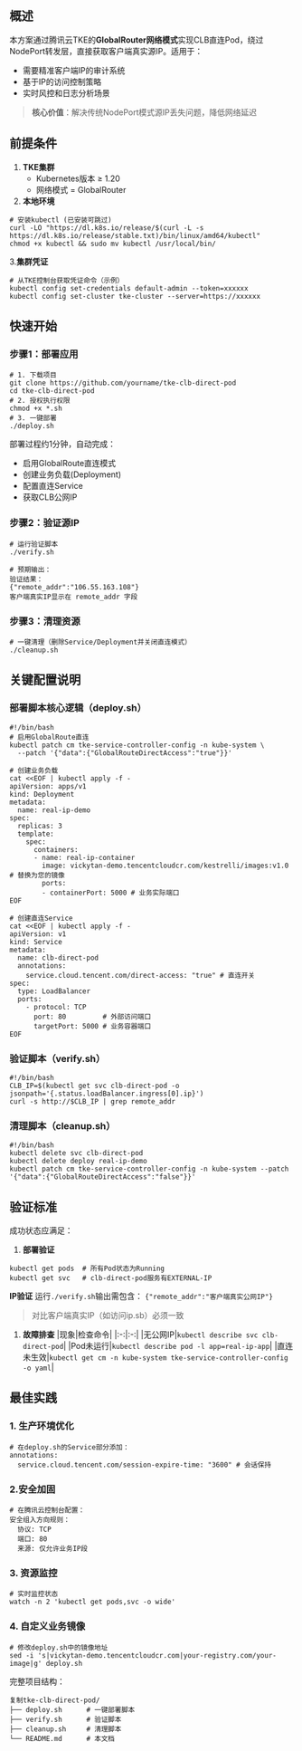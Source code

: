 
## 概述

本方案通过腾讯云TKE的**GlobalRouter网络模式**实现CLB直连Pod，绕过NodePort转发层，直接获取客户端真实源IP。适用于：
- 需要精准客户端IP的审计系统
- 基于IP的访问控制策略
- 实时风控和日志分析场景

>​**核心价值**​：解决传统NodePort模式源IP丢失问题，降低网络延迟

## 前提条件

1. ​**TKE集群**​
	- Kubernetes版本 ≥ 1.20
	- 网络模式 = GlobalRouter
2. ​**本地环境**​

```
# 安装kubectl (已安装可跳过)
curl -LO "https://dl.k8s.io/release/$(curl -L -s https://dl.k8s.io/release/stable.txt)/bin/linux/amd64/kubectl"
chmod +x kubectl && sudo mv kubectl /usr/local/bin/
```
3.​**集群凭证**
```
# 从TKE控制台获取凭证命令（示例）
kubectl config set-credentials default-admin --token=xxxxxx
kubectl config set-cluster tke-cluster --server=https://xxxxxx
```

## 快速开始

### 步骤1：部署应用

```
# 1. 下载项目
git clone https://github.com/yourname/tke-clb-direct-pod
cd tke-clb-direct-pod
# 2. 授权执行权限
chmod +x *.sh
# 3. 一键部署
./deploy.sh
```

部署过程约1分钟，自动完成：
- 启用GlobalRoute直连模式
- 创建业务负载(Deployment)
- 配置直连Service
- 获取CLB公网IP

### 步骤2：验证源IP

```
# 运行验证脚本
./verify.sh

# 预期输出：
验证结果：
{"remote_addr":"106.55.163.108"} 
客户端真实IP显示在 remote_addr 字段
```

### 步骤3：清理资源
```
# 一键清理（删除Service/Deployment并关闭直连模式）
./cleanup.sh
```

## 关键配置说明

### 部署脚本核心逻辑（deploy.sh）
```
#!/bin/bash
# 启用GlobalRoute直连
kubectl patch cm tke-service-controller-config -n kube-system \
  --patch '{"data":{"GlobalRouteDirectAccess":"true"}}'

# 创建业务负载
cat <<EOF | kubectl apply -f -
apiVersion: apps/v1
kind: Deployment
metadata:
  name: real-ip-demo
spec:
  replicas: 3
  template:
    spec:
      containers:
      - name: real-ip-container
        image: vickytan-demo.tencentcloudcr.com/kestrelli/images:v1.0 # 替换为您的镜像
        ports:
        - containerPort: 5000 # 业务实际端口
EOF

# 创建直连Service
cat <<EOF | kubectl apply -f -
apiVersion: v1
kind: Service
metadata:
  name: clb-direct-pod
  annotations:
    service.cloud.tencent.com/direct-access: "true" # 直连开关
spec:
  type: LoadBalancer
  ports:
    - protocol: TCP
      port: 80         # 外部访问端口
      targetPort: 5000 # 业务容器端口
EOF
```

### 验证脚本（verify.sh）
```
#!/bin/bash
CLB_IP=$(kubectl get svc clb-direct-pod -o jsonpath='{.status.loadBalancer.ingress[0].ip}')
curl -s http://$CLB_IP | grep remote_addr
```

### 清理脚本（cleanup.sh）
```
#!/bin/bash
kubectl delete svc clb-direct-pod
kubectl delete deploy real-ip-demo
kubectl patch cm tke-service-controller-config -n kube-system --patch '{"data":{"GlobalRouteDirectAccess":"false"}}'
```

## 验证标准

成功状态应满足：
1. ​**部署验证**​
```
kubectl get pods  # 所有Pod状态为Running
kubectl get svc   # clb-direct-pod服务有EXTERNAL-IP
```

​**IP验证**​
运行`./verify.sh`输出需包含：
`{"remote_addr":"客户端真实公网IP"}`
>对比客户端真实IP（如访问ip.sb）必须一致

1. **故障排查**​
	|现象|检查命令|
	|:-:|:-:|
	|无公网IP|`kubectl describe svc clb-direct-pod`|
	|Pod未运行|`kubectl describe pod -l app=real-ip-app`|
	|直连未生效|`kubectl get cm -n kube-system tke-service-controller-config -o yaml`|
	
	
## 最佳实践

### 1. 生产环境优化
```
# 在deploy.sh的Service部分添加：
annotations:
  service.cloud.tencent.com/session-expire-time: "3600" # 会话保持
```

### 2.安全加固
```
# 在腾讯云控制台配置：
安全组入方向规则：
  协议: TCP
  端口: 80
  来源: 仅允许业务IP段
```

### 3. 资源监控
```
# 实时监控状态
watch -n 2 'kubectl get pods,svc -o wide'
```

### 4. 自定义业务镜像

```
# 修改deploy.sh中的镜像地址
sed -i 's|vickytan-demo.tencentcloudcr.com|your-registry.com/your-image|g' deploy.sh
```

完整项目结构：
```
复制tke-clb-direct-pod/
├── deploy.sh      # 一键部署脚本  
├── verify.sh      # 验证脚本  
├── cleanup.sh     # 清理脚本  
└── README.md      # 本文档  
```
